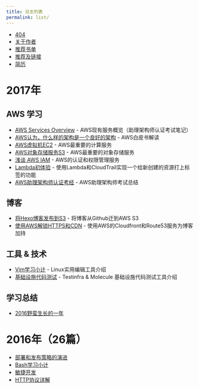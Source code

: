 ```yaml
---
title: 日志列表
permalink: list/
---
```


* [404](/404)
* [关于作者](/about)
* [推荐书单](/booklist)
* [推荐及链接](/links)
* [简历](/resume)

# 2017年

## AWS 学习

* [AWS Services Overview](https://www.duyidong.com/2017/02/28/AWS-Services-Overview/) - AWS现有服务概览（助理架构师认证考试笔记）
* [AWS认为，什么样的架构是一个良好的架构](https://www.duyidong.com/2017/03/23/AWS-well-architected-framework/) - AWS白皮书解读
* [AWS虚拟机EC2](https://www.duyidong.com/2017/03/15/AWS-EC2/) - AWS最重要的计算服务
* [AWS对象存储服务S3](https://www.duyidong.com/2017/03/13/AWS-S3/) - AWS最重要的对象存储服务
* [浅谈 AWS IAM](https://www.duyidong.com/2017/03/06/%E6%B5%85%E8%B0%88AWS-IAM/) - AWS的认证和权限管理服务
* [Lambda初体验](https://www.duyidong.com/2017/02/23/Lambda%E5%88%9D%E4%BD%93%E9%AA%8C/) - 使用Lambda和CloudTrail实现一个给新创建的资源打上标签的功能
* [AWS助理架构师认证考经](https://www.duyidong.com/2017/04/05/How-to-pass-the-aws-certification/) - AWS助理架构师考试总结

## 博客

* [将Hexo博客发布到S3](https://www.duyidong.com/2017/03/07/Deploy-Hexo-to-S3/) - 将博客从Github迁到AWS S3
* [使用AWS解锁HTTPS和CDN](https://www.duyidong.com/2017/03/20/Enable-HTTPS-and-CDN-with-Cloudfront/) - 使用AWS的Cloudfront和Route53服务为博客加持

## 工具 & 技术

* [Vim学习小计](https://www.duyidong.com/2017/02/24/vim%E5%AD%A6%E4%B9%A0%E5%B0%8F%E8%AE%A1/) - Linux实用编辑工具介绍
* [基础设施代码测试](https://www.duyidong.com/2017/04/13/Infrastructure-as-Code-Testing/) - Testinfra & Molecule 基础设施代码测试工具介绍

## 学习总结

* [2016野蛮生长的一年](https://www.duyidong.com/2017/01/16/2016%E5%A4%A7%E4%BA%8B%E8%AE%B0/)


# 2016年（26篇）

* [部署和发布策略的演进](https://www.duyidong.com/2016/10/24/%E9%83%A8%E7%BD%B2%E5%92%8C%E5%8F%91%E5%B8%83%E7%AD%96%E7%95%A5%E7%9A%84%E6%BC%94%E8%BF%9B/)
* [Bash学习小计](https://www.duyidong.com/2016/08/05/Bash%E5%AD%A6%E4%B9%A0%E5%B0%8F%E8%AE%A1/)
* [敏捷开发](https://www.duyidong.com/2016/04/19/%E6%95%8F%E6%8D%B7%E5%BC%80%E5%8F%91/)
* [HTTP协议详解](https://www.duyidong.com/2016/03/30/HTTP%E5%8D%8F%E8%AE%AE%E8%AF%A6%E8%A7%A3/)
